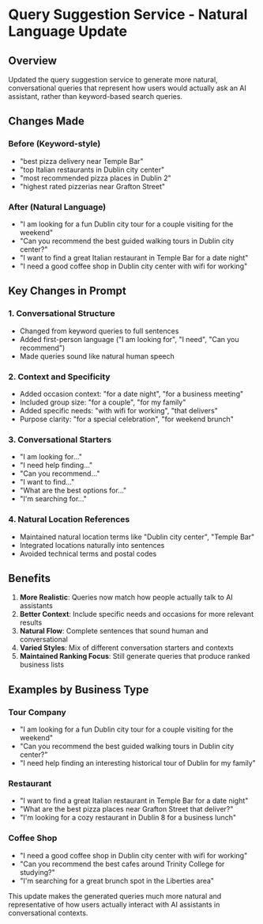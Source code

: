 # Query Suggestion Service - Natural Language Update

## Overview
Updated the query suggestion service to generate more natural, conversational queries that represent how users would actually ask an AI assistant, rather than keyword-based search queries.

## Changes Made

### Before (Keyword-style)
- "best pizza delivery near Temple Bar"
- "top Italian restaurants in Dublin city center" 
- "most recommended pizza places in Dublin 2"
- "highest rated pizzerias near Grafton Street"

### After (Natural Language)
- "I am looking for a fun Dublin city tour for a couple visiting for the weekend"
- "Can you recommend the best guided walking tours in Dublin city center?"
- "I want to find a great Italian restaurant in Temple Bar for a date night"
- "I need a good coffee shop in Dublin city center with wifi for working"

## Key Changes in Prompt

### 1. **Conversational Structure**
- Changed from keyword queries to full sentences
- Added first-person language ("I am looking for", "I need", "Can you recommend")
- Made queries sound like natural human speech

### 2. **Context and Specificity**
- Added occasion context: "for a date night", "for a business meeting"
- Included group size: "for a couple", "for my family" 
- Added specific needs: "with wifi for working", "that delivers"
- Purpose clarity: "for a special celebration", "for weekend brunch"

### 3. **Conversational Starters**
- "I am looking for..."
- "I need help finding..."
- "Can you recommend..."
- "I want to find..."
- "What are the best options for..."
- "I'm searching for..."

### 4. **Natural Location References**
- Maintained natural location terms like "Dublin city center", "Temple Bar"
- Integrated locations naturally into sentences
- Avoided technical terms and postal codes

## Benefits

1. **More Realistic**: Queries now match how people actually talk to AI assistants
2. **Better Context**: Include specific needs and occasions for more relevant results
3. **Natural Flow**: Complete sentences that sound human and conversational
4. **Varied Styles**: Mix of different conversation starters and contexts
5. **Maintained Ranking Focus**: Still generate queries that produce ranked business lists

## Examples by Business Type

### Tour Company
- "I am looking for a fun Dublin city tour for a couple visiting for the weekend"
- "Can you recommend the best guided walking tours in Dublin city center?"
- "I need help finding an interesting historical tour of Dublin for my family"

### Restaurant
- "I want to find a great Italian restaurant in Temple Bar for a date night"
- "What are the best pizza places near Grafton Street that deliver?"
- "I'm looking for a cozy restaurant in Dublin 8 for a business lunch"

### Coffee Shop
- "I need a good coffee shop in Dublin city center with wifi for working"
- "Can you recommend the best cafes around Trinity College for studying?"
- "I'm searching for a great brunch spot in the Liberties area"

This update makes the generated queries much more natural and representative of how users actually interact with AI assistants in conversational contexts.
